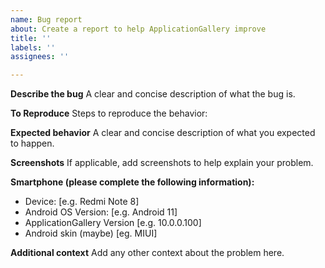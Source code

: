 ```yaml
---
name: Bug report
about: Create a report to help ApplicationGallery improve
title: ''
labels: ''
assignees: ''

---
```


**Describe the bug**
A clear and concise description of what the bug is.

**To Reproduce**
Steps to reproduce the behavior:

**Expected behavior**
A clear and concise description of what you expected to happen.

**Screenshots**
If applicable, add screenshots to help explain your problem.

**Smartphone (please complete the following information):**
 - Device: [e.g. Redmi Note 8]
 - Android OS Version: [e.g. Android 11]
 - ApplicationGallery Version [e.g. 10.0.0.100]
 - Android skin (maybe) [eg. MIUI]

**Additional context**
Add any other context about the problem here.
